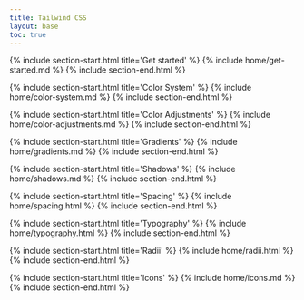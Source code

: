 ```yaml
---
title: Tailwind CSS
layout: base
toc: true
---
```


{% include section-start.html title='Get started' %}
{% include home/get-started.md %}
{% include section-end.html %}

{% include section-start.html title='Color System' %}
{% include home/color-system.md %}
{% include section-end.html %}

{% include section-start.html title='Color Adjustments' %}
{% include home/color-adjustments.md %}
{% include section-end.html %}

{% include section-start.html title='Gradients' %}
{% include home/gradients.md %}
{% include section-end.html %}

{% include section-start.html title='Shadows' %}
{% include home/shadows.md %}
{% include section-end.html %}

{% include section-start.html title='Spacing' %}
{% include home/spacing.html %}
{% include section-end.html %}

{% include section-start.html title='Typography' %}
{% include home/typography.html %}
{% include section-end.html %}

{% include section-start.html title='Radii' %}
{% include home/radii.html %}
{% include section-end.html %}

{% include section-start.html title='Icons' %}
{% include home/icons.md %}
{% include section-end.html %}